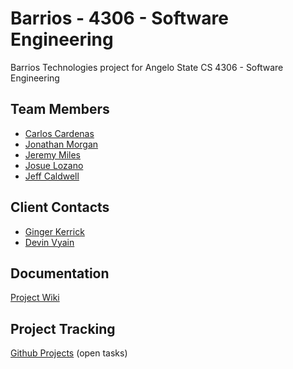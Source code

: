 # Barrios - 4306 - Software Engineering
Barrios Technologies project for Angelo State CS 4306 - Software Engineering

## Team Members
- [Carlos Cardenas](https://github.com/arcxcc)
- [Jonathan Morgan](https://github.com/jmorgan28-01)
- [Jeremy Miles](https://github.com/jeremymiles)
- [Josue Lozano](https://github.com/jlozano23)
- [Jeff Caldwell](https://github.com/nemo-omen)

## Client Contacts
- [Ginger Kerrick]()
- [Devin Vyain]()

## Documentation
[Project Wiki](https://github.com/4306-team-noname/barrios/wiki)

## Project Tracking
[Github Projects](https://github.com/4306-team-noname/barrios/projects?query=is%3Aopen) (open tasks)
